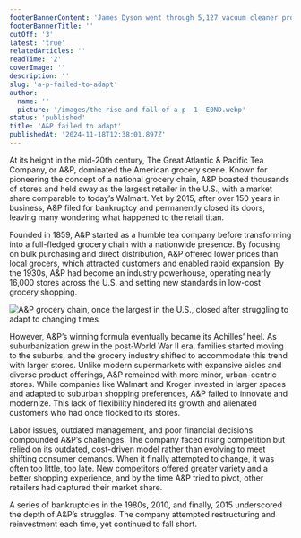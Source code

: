 ```yaml
---
footerBannerContent: 'James Dyson went through 5,127 vacuum cleaner prototypes over five years before finally perfecting his bagless vacuum, showing extreme perseverance in product development.'
footerBannerTitle: ''
cutOff: '3'
latest: 'true'
relatedArticles: ''
readTime: '2'
coverImage: ''
description: ''
slug: 'a-p-failed-to-adapt'
author:
  name: ''
  picture: '/images/the-rise-and-fall-of-a-p--1--E0ND.webp'
status: 'published'
title: 'A&P failed to adapt'
publishedAt: '2024-11-18T12:38:01.897Z'
---
```


At its height in the mid-20th century, The Great Atlantic & Pacific Tea Company, or A&P, dominated the American grocery scene. Known for pioneering the concept of a national grocery chain, A&P boasted thousands of stores and held sway as the largest retailer in the U.S., with a market share comparable to today’s Walmart. Yet by 2015, after over 150 years in business, A&P filed for bankruptcy and permanently closed its doors, leaving many wondering what happened to the retail titan.

Founded in 1859, A&P started as a humble tea company before transforming into a full-fledged grocery chain with a nationwide presence. By focusing on bulk purchasing and direct distribution, A&P offered lower prices than local grocers, which attracted customers and enabled rapid expansion. By the 1930s, A&P had become an industry powerhouse, operating nearly 16,000 stores across the U.S. and setting new standards in low-cost grocery shopping.

![A&P grocery chain, once the largest in the U.S., closed after struggling to adapt to changing times](/images/the-rise-and-fall-of-a-p--1--cxMT.webp)

However, A&P’s winning formula eventually became its Achilles’ heel. As suburbanization grew in the post-World War II era, families started moving to the suburbs, and the grocery industry shifted to accommodate this trend with larger stores. Unlike modern supermarkets with expansive aisles and diverse product offerings, A&P remained with more minor, urban-centric stores. While companies like Walmart and Kroger invested in larger spaces and adapted to suburban shopping preferences, A&P failed to innovate and modernize. This lack of flexibility hindered its growth and alienated customers who had once flocked to its stores.

Labor issues, outdated management, and poor financial decisions compounded A&P’s challenges. The company faced rising competition but relied on its outdated, cost-driven model rather than evolving to meet shifting consumer demands. When it finally attempted to change, it was often too little, too late. New competitors offered greater variety and a better shopping experience, and by the time A&P tried to pivot, other retailers had captured their market share.

A series of bankruptcies in the 1980s, 2010, and finally, 2015 underscored the depth of A&P’s struggles. The company attempted restructuring and reinvestment each time, yet continued to fall short.
